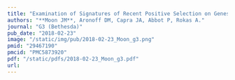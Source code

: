 ```yaml
---
title: "Examination of Signatures of Recent Positive Selection on Genes Involved in Human Sialic Acid Biology"
authors: "**Moon JM**, Aronoff DM, Capra JA, Abbot P, Rokas A."
journal: "G3 (Bethesda)"
pub_date: "2018-02-23"
image: "/static/img/pub/2018-02-23_Moon_g3.png"
pmid: "29467190"
pmcid: "PMC5873920"
pdf: "/static/pdfs/2018-02-23_Moon_g3.pdf"
url: 
---
```

